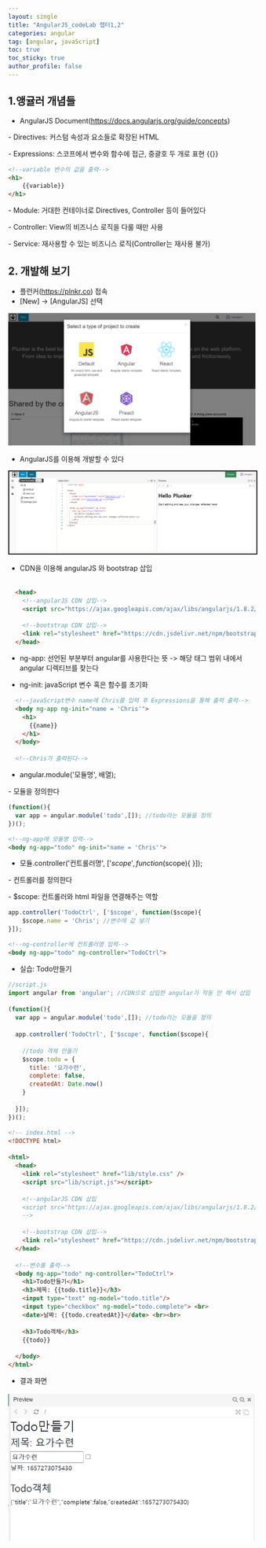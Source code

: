 ```yaml
---
layout: single
title: "AngularJS_codeLab 챕터1,2"
categories: angular
tag: [angular, javaScript]
toc: true
toc_sticky: true
author_profile: false
---
```

## 1.앵귤러 개념들

* AngularJS Document(https://docs.angularjs.org/guide/concepts)

\- Directives: 커스텀 속성과 요소들로 확장된 HTML

\- Expressions: 스코프에서 변수와 함수에 접근, 중괄호 두 개로 표현 {{}}

```html
<!--variable 변수의 값을 출력-->
<h1>  
    {{variable}}
</h1>
```

\- Module: 거대한 컨테이너로 Directives, Controller 등이 들어있다

\- Controller: View의 비즈니스 로직을 다룰 때만 사용

\- Service: 재사용할 수 있는 비즈니스 로직(Controller는 재사용 불가)



## 2. 개발해 보기

* 플런커(https://plnkr.co) 접속
* [New] -> [AngularJS] 선택

![image-20220707190608600](./assets/image-20220707190608600.png)



* AngularJS를 이용해 개발할 수 있다

<img src=".\assets\image-20220707190910265.png" alt="image-20220707190910265" style="border:2px solid;" />



* CDN을 이용해 angularJS 와 bootstrap 삽입

```html

  <head>
    <!--angularJS CDN 삽입-->
    <script src="https://ajax.googleapis.com/ajax/libs/angularjs/1.8.2/angular.min.js"></script>

    <!--bootstrap CDN 삽입-->
    <link rel="stylesheet" href="https://cdn.jsdelivr.net/npm/bootstrap@5.1.3/dist/css/bootstrap.min.css"/>
  </head>
```

* ng-app: 선언된 부분부터 angular를 사용한다는 뜻 -> 해당 태그 범위 내에서 angular 디렉티브를 찾는다

* ng-init: javaScript 변수 혹은 함수를 초기화

```html
  <!--javaScript변수 name에 Chris를 입력 후 Expressions을 통해 출력 출력-->
  <body ng-app ng-init="name = 'Chris'">
    <h1>
      {{name}}
    </h1>
  </body>

  <!--Chris가 출력된다-->
```



* angular.module('모듈명', 배열);

\- 모듈을 정의한다

```javascript
(function(){
  var app = angular.module('todo',[]); //todo라는 모듈을 정의
})();
```

```html
<!--ng-app에 모듈명 입력-->
<body ng-app="todo" ng-init="name = 'Chris'">
```



* 모듈.controller('컨트롤러명', ['$scope', function($scope){   }]);

\- 컨트롤러를 정의한다

\- $scope: 컨트롤러와 html 파일을 연결해주는 역할

```javascript
app.controller('TodoCtrl', ['$scope', function($scope){   
    $scope.name = 'Chris'; //변수에 값 넣기
}]);
```

```html
<!--ng-controller에 컨트롤러명 입력-->
<body ng-app="todo" ng-controller="TodoCtrl">
```





* 실습: Todo만들기

```javascript
//script.js
import angular from 'angular'; //CDN으로 삽입한 angular가 작동 안 해서 삽입

(function(){
  var app = angular.module('todo',[]); //todo라는 모듈을 정의

  app.controller('TodoCtrl', ['$scope', function($scope){   
    
    //todo 객체 만들기
    $scope.todo = {
      title: '요가수련',
      complete: false,
      createdAt: Date.now()
    }
    
  }]);
})();
```

```html
<!-- index.html -->
<!DOCTYPE html>

<html>
  <head>
    <link rel="stylesheet" href="lib/style.css" />
    <script src="lib/script.js"></script>

    <!--angularJS CDN 삽입
    <script src="https://ajax.googleapis.com/ajax/libs/angularjs/1.8.2/angular.min.js"></script>
    -->

    <!--bootstrap CDN 삽입-->
    <link rel="stylesheet" href="https://cdn.jsdelivr.net/npm/bootstrap@5.1.3/dist/css/bootstrap.min.css"/>
  </head>

  <!--변수를 출력-->
  <body ng-app="todo" ng-controller="TodoCtrl">
    <h1>Todo만들기</h1>
    <h3>제목: {{todo.title}}</h3>
    <input type="text" ng-model="todo.title"/>
    <input type="checkbox" ng-model="todo.complete"> <br>
    <date>날짜: {{todo.createdAt}}</date> <br><br>

    <h3>Todo객체</h3>
    {{todo}}
    
  </body>
</html>
```

* 결과 화면

![image-20220708183818244](.\assets\image-20220708183818244.png)



